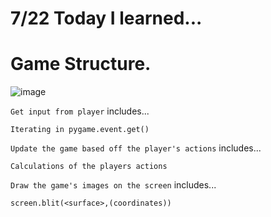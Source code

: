 # 7/22 Today I learned...

# Game Structure.

![image](https://user-images.githubusercontent.com/96529477/180464132-9e0af429-bb75-4eca-b67f-cff35aecf690.png)

`Get input from player` includes...
```
Iterating in pygame.event.get()
```
`Update the game based off the player's actions` includes...

```
Calculations of the players actions
```

`Draw the game's images on the screen` includes...

```
screen.blit(<surface>,(coordinates))
```
